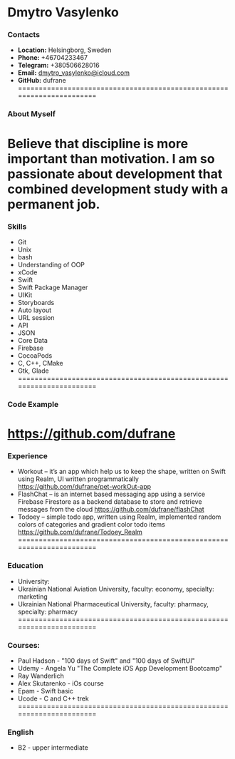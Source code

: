 # Dmytro Vasylenko
### Contacts
* **Location:** Helsingborg, Sweden
* **Phone:** +46704233467
* **Telegram:** +380506628016
* **Email:** dmytro_vasylenko@icloud.com
* **GitHub:** dufrane
======================================================================
### About Myself
Believe that discipline is more important than motivation.
I am so passionate about development that combined development study with a permanent job.
======================================================================
### Skills
* Git
* Unix
* bash
* Understanding of OOP
* xCode
* Swift
* Swift Package Manager
* UIKit
* Storyboards
* Auto layout
* URL session
* API
* JSON
* Core Data
* Firebase
* CocoaPods
* C, C++, CMake
* Gtk, Glade
======================================================================
### Code Example
https://github.com/dufrane
======================================================================
### Experience
* Workout – it’s an app which help us to keep the shape, written on Swift using Realm, UI written programmatically https://github.com/dufrane/pet-workOut-app
* FlashChat – is an internet based messaging app using a service Firebase Firestore as a backend database to store and retrieve messages from the cloud https://github.com/dufrane/flashChat
* Todoey – simple todo app, written using Realm, implemented random colors of categories and gradient color todo items https://github.com/dufrane/Todoey_Realm
======================================================================
### Education
* University: 
* Ukrainian National Aviation University, faculty: economy, specialty: marketing
* Ukrainian National Pharmaceutical University, faculty: pharmacy, specialty: pharmacy
======================================================================
### Courses:
* Paul Hadson - "100 days of Swift" and "100 days of SwiftUI"
* Udemy - Angela Yu "The Complete iOS App Development Bootcamp"
* Ray Wanderlich
* Alex Skutarenko - iOs course
* Epam - Swift basic
* Ucode - C and C++ trek
======================================================================
### English
* B2 - upper intermediate